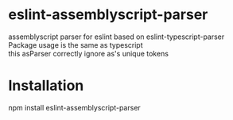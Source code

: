 # eslint-assemblyscript-parser  
assemblyscript parser for eslint based on eslint-typescript-parser  
Package usage is the same as typescript  
this asParser correctly ignore as's unique tokens  
# Installation  
npm install eslint-assemblyscript-parser

